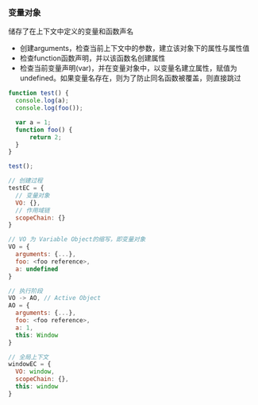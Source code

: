 ### 变量对象
储存了在上下文中定义的变量和函数声名
- 创建arguments，检查当前上下文中的参数，建立该对象下的属性与属性值
- 检查function函数声明，并以该函数名创建属性
- 检查当前变量声明(var)，并在变量对象中，以变量名建立属性，赋值为undefined。如果变量名存在，则为了防止同名函数被覆盖，则直接跳过

```js
function test() {
  console.log(a);
  console.log(foo());

  var a = 1;
  function foo() {
      return 2;
  }
}

test();
```

```js
// 创建过程
testEC = {
  // 变量对象
  VO: {},
  // 作用域链
  scopeChain: {}
}

// VO 为 Variable Object的缩写，即变量对象
VO = {
  arguments: {...},
  foo: <foo reference>,
  a: undefined
}
```

```js
// 执行阶段
VO -> AO, // Active Object
AO = {
  arguments: {...},
  foo: <foo reference>,
  a: 1,
  this: Window
}
```

```js
// 全局上下文
windowEC = {
  VO: window,
  scopeChain: {},
  this: window
}
```